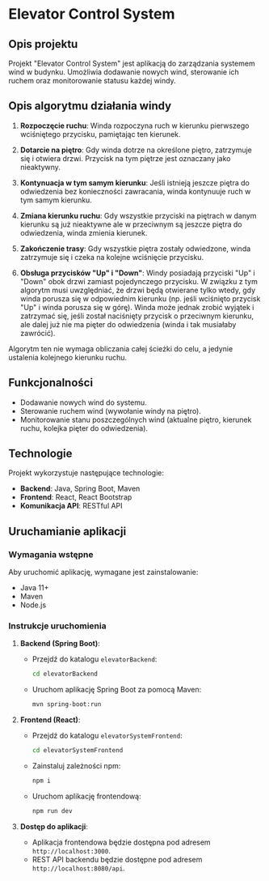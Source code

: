 # Elevator Control System

## Opis projektu

Projekt "Elevator Control System" jest aplikacją do zarządzania systemem wind w budynku. Umożliwia dodawanie nowych wind, sterowanie ich ruchem oraz monitorowanie statusu każdej windy.

## Opis algorytmu działania windy


1. **Rozpoczęcie ruchu**: Winda rozpoczyna ruch w kierunku pierwszego wciśniętego przycisku, pamiętając ten kierunek.     

2. **Dotarcie na piętro**: Gdy winda dotrze na określone piętro, zatrzymuje się i otwiera drzwi. Przycisk na tym piętrze jest oznaczany jako nieaktywny.    

3. **Kontynuacja w tym samym kierunku**: Jeśli istnieją jeszcze piętra do odwiedzenia bez konieczności zawracania, winda kontynuuje ruch w tym samym kierunku.    

4. **Zmiana kierunku ruchu**: Gdy wszystkie przyciski na piętrach w danym kierunku są już nieaktywne ale w przeciwnym są jeszcze piętra do odwiedzenia, winda zmienia kierunek.   
   
6. **Zakończenie trasy**: Gdy wszystkie piętra zostały odwiedzone, winda zatrzymuje się i czeka na kolejne wciśnięcie przycisku.

7. **Obsługa przycisków "Up" i "Down"**: Windy posiadają przyciski "Up" i "Down" obok drzwi zamiast pojedynczego przycisku. W związku z tym algorytm musi uwzględniać, że drzwi będą otwierane tylko wtedy, gdy winda porusza się w odpowiednim kierunku (np. jeśli wciśnięto przycisk "Up" i winda porusza się w górę). Winda może jednak zrobić wyjątek i zatrzymać się, jeśli został naciśnięty przycisk o przeciwnym kierunku, ale dalej już nie ma pięter do odwiedzenia (winda i tak musiałaby zawrócić).

Algorytm ten nie wymaga obliczania całej ścieżki do celu, a jedynie ustalenia kolejnego kierunku ruchu.

## Funkcjonalności

- Dodawanie nowych wind do systemu.
- Sterowanie ruchem wind (wywołanie windy na piętro).
- Monitorowanie stanu poszczególnych wind (aktualne piętro, kierunek ruchu, kolejka pięter do odwiedzenia).   

## Technologie

Projekt wykorzystuje następujące technologie:

- **Backend**: Java, Spring Boot, Maven
- **Frontend**: React, React Bootstrap
- **Komunikacja API**: RESTful API

## Uruchamianie aplikacji

### Wymagania wstępne

Aby uruchomić aplikację, wymagane jest zainstalowanie:

- Java 11+   
- Maven   
- Node.js  

### Instrukcje uruchomienia

1. **Backend (Spring Boot)**:
   
   - Przejdź do katalogu `elevatorBackend`:
     ```bash
     cd elevatorBackend
     ```
   - Uruchom aplikację Spring Boot za pomocą Maven:
     ```bash
     mvn spring-boot:run
     ```

2. **Frontend (React)**:
   
   - Przejdź do katalogu `elevatorSystemFrontend`:
     ```bash
     cd elevatorSystemFrontend
     ```
   - Zainstaluj zależności npm:
     ```bash
     npm i
     ```
   - Uruchom aplikację frontendową:
     ```bash
     npm run dev
     ```

3. **Dostęp do aplikacji**:
   
   - Aplikacja frontendowa będzie dostępna pod adresem `http://localhost:3000`.
   - REST API backendu będzie dostępne pod adresem `http://localhost:8080/api`.


